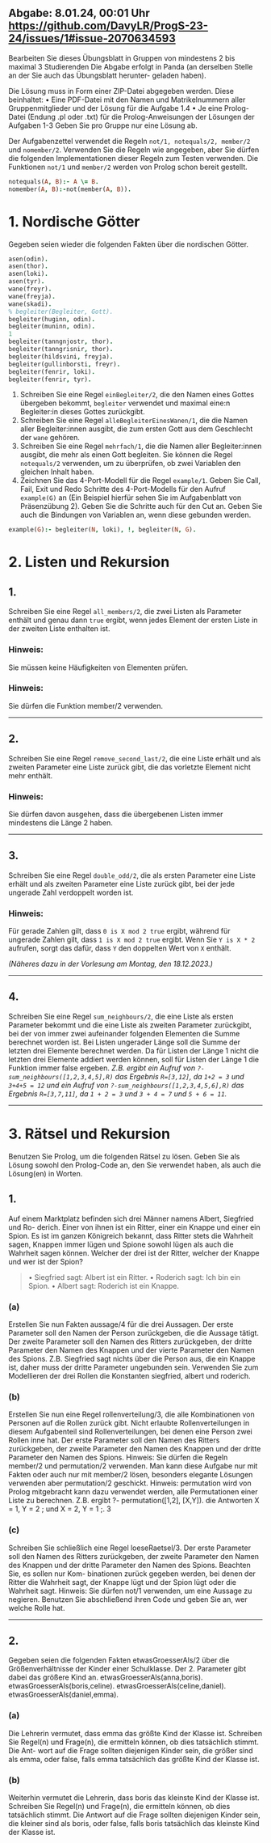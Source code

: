 Abgabe: 8.01.24, 00:01 Uhr
https://github.com/DavyLR/ProgS-23-24/issues/1#issue-2070634593
---

Bearbeiten Sie dieses Übungsblatt in Gruppen von mindestens 2 bis maximal 3 Studierenden
Die Abgabe erfolgt in Panda (an derselben Stelle an der Sie auch das Übungsblatt herunter-
geladen haben).

Die Lösung muss in Form einer ZIP-Datei abgegeben werden. Diese beinhaltet:
• Eine PDF-Datei mit den Namen und Matrikelnummern aller Gruppenmitglieder und
der Lösung für die Aufgabe 1.4
• Je eine Prolog-Datei (Endung .pl oder .txt) für die Prolog-Anweisungen der Lösungen
der Aufgaben 1-3
Geben Sie pro Gruppe nur eine Lösung ab.

Der Aufgabenzettel verwendet die Regeln `not/1, notequals/2, member/2` und `nomember/2`.
Verwenden Sie die Regeln wie angegeben, aber Sie dürfen die folgenden Implementationen
dieser Regeln zum Testen verwenden. Die Funktionen `not/1` und `member/2` werden von Prolog
schon bereit gestellt.

```Prolog
notequals(A, B):- A \= B.
nomember(A, B):-not(member(A, B)).
```

# 1. Nordische Götter

Gegeben seien wieder die folgenden Fakten über die nordischen Götter.
```Prolog
asen(odin).
asen(thor).
asen(loki).
asen(tyr).
wane(freyr).
wane(freyja).
wane(skadi).
% begleiter(Begleiter, Gott).
begleiter(huginn, odin).
begleiter(muninn, odin).
1
begleiter(tanngnjostr, thor).
begleiter(tanngrisnir, thor).
begleiter(hildsvini, freyja).
begleiter(gullinborsti, freyr).
begleiter(fenrir, loki).
begleiter(fenrir, tyr).
```

1. Schreiben Sie eine Regel `einBegleiter/2`, die den Namen eines Gottes übergeben bekommt, `begleiter` verwendet und maximal eine:n Begleiter:in dieses Gottes zurückgibt.
2. Schreiben Sie eine Regel `alleBegleiterEinesWanen/1`, die die Namen aller Begleiter:innen ausgibt, die zum ersten Gott aus dem Geschlecht der `wane` gehören.
3. Schreiben Sie eine Regel `mehrfach/1`, die die Namen aller Begleiter:innen ausgibt, die mehr als einen Gott begleiten. Sie können die Regel `notequals/2` verwenden, um zu überprüfen, ob zwei Variablen den gleichen Inhalt haben.
4. Zeichnen Sie das 4-Port-Modell für die Regel `example/1`. Geben Sie Call, Fail, Exit und Redo Schritte des 4-Port-Modells für den Aufruf `example(G)` an (Ein Beispiel hierfür sehen Sie im Aufgabenblatt von Präsenzübung 2). Geben Sie die Schritte auch für den Cut an. Geben Sie auch die Bindungen von Variablen an, wenn diese gebunden werden. 
```Prolog
example(G):- begleiter(N, loki), !, begleiter(N, G).
```

# 2. Listen und Rekursion

## 1.
Schreiben Sie eine Regel `all_members/2`, die zwei Listen als Parameter enthält und genau dann `true` ergibt, wenn jedes Element der ersten Liste in der zweiten Liste enthalten ist. 
### Hinweis: 
Sie müssen keine Häufigkeiten von Elementen prüfen.
### Hinweis:
Sie dürfen die Funktion member/2 verwenden.

---

## 2.
Schreiben Sie eine Regel `remove_second_last/2`, die eine Liste erhält und als zweiten Parameter eine Liste zurück gibt, die das vorletzte Element nicht mehr enthält. 
### Hinweis:
Sie dürfen davon ausgehen, dass die übergebenen Listen immer mindestens die Länge 2 haben.

---

## 3.
Schreiben Sie eine Regel `double_odd/2`, die als ersten Parameter eine Liste erhält und als zweiten Parameter eine Liste zurück gibt, bei der jede ungerade Zahl verdoppelt worden ist. 
### Hinweis:
Für gerade Zahlen gilt, dass 
`0 is X mod 2 true` ergibt, während für ungerade Zahlen gilt, dass `1 is X mod 2 true` ergibt. Wenn Sie `Y is X * 2` aufrufen, sorgt das dafür, dass `Y` den doppelten Wert von `X` enthält. 

*(Näheres dazu in der Vorlesung am Montag, den 18.12.2023.)*

---

## 4.
Schreiben Sie eine Regel `sum_neighbours/2`, die eine Liste als ersten Parameter bekommt und die eine Liste als zweiten Parameter zurückgibt, bei der von immer zwei aufeinander folgenden Elementen die Summe berechnet worden ist. Bei Listen ungerader Länge soll die Summe der letzten drei Elemente berechnet werden. Da für Listen der Länge 1 nicht die letzten drei Elemente addiert werden können, soll für Listen der Länge 1 die Funktion immer false ergeben.
	   *Z.B. ergibt ein Aufruf von `?-sum_neighbours([1,2,3,4,5],R)` das Ergebnis `R=[3,12]`, da `1+2 = 3` und `3+4+5 = 12` und ein Aufruf von `?-sum_neighbours([1,2,3,4,5,6],R)` das Ergebnis `R=[3,7,11]`, da `1 + 2 = 3` und `3 + 4 = 7` und `5 + 6 = 11`.*

---

# 3. Rätsel und Rekursion

Benutzen Sie Prolog, um die folgenden Rätsel zu lösen. Geben Sie als Lösung sowohl den
Prolog-Code an, den Sie verwendet haben, als auch die Lösung(en) in Worten.

## 1.
Auf einem Marktplatz befinden sich drei Männer namens Albert, Siegfried und Ro-
derich. Einer von ihnen ist ein Ritter, einer ein Knappe und einer ein Spion. Es ist
im ganzen Königreich bekannt, dass Ritter stets die Wahrheit sagen, Knappen immer
lügen und Spione sowohl lügen als auch die Wahrheit sagen können. Welcher der drei
ist der Ritter, welcher der Knappe und wer ist der Spion?

>  • Siegfried sagt: Albert ist ein Ritter.
• Roderich sagt: Ich bin ein Spion.
• Albert sagt: Roderich ist ein Knappe.

### (a)
Erstellen Sie nun Fakten aussage/4 für die drei Aussagen. Der erste Parameter soll
den Namen der Person zurückgeben, die die Aussage tätigt. Der zweite Parameter
soll den Namen des Ritters zurückgeben, der dritte Parameter den Namen des
Knappen und der vierte Parameter den Namen des Spions.
Z.B. Siegfried sagt nichts über die Person aus, die ein Knappe ist, daher muss der
dritte Parameter ungebunden sein.
Verwenden Sie zum Modellieren der drei Rollen die Konstanten siegfried, albert
und roderich.
### (b)
Erstellen Sie nun eine Regel rollenverteilung/3, die alle Kombinationen von
Personen auf die Rollen zurück gibt. Nicht erlaubte Rollenverteilungen in diesem
Aufgabenteil sind Rollenverteilungen, bei denen eine Person zwei Rollen inne hat.
Der erste Parameter soll den Namen des Ritters zurückgeben, der zweite Parameter
den Namen des Knappen und der dritte Parameter den Namen des Spions.
Hinweis: Sie dürfen die Regeln member/2 und permutation/2 verwenden. Man
kann diese Aufgabe nur mit Fakten oder auch nur mit member/2 lösen, besonders
elegante Lösungen verwenden aber permutation/2 geschickt.
Hinweis: permutation wird von Prolog mitgebracht kann dazu verwendet werden,
alle Permutationen einer Liste zu berechnen. Z.B. ergibt ?- permutation([1,2],
[X,Y]). die Antworten X = 1, Y = 2 ; und X = 2, Y = 1 ;.
3
### (c)
Schreiben Sie schließlich eine Regel loeseRaetsel/3. Der erste Parameter soll den
Namen des Ritters zurückgeben, der zweite Parameter den Namen des Knappen
und der dritte Parameter den Namen des Spions. Beachten Sie, es sollen nur Kom-
binationen zurück gegeben werden, bei denen der Ritter die Wahrheit sagt, der
Knappe lügt und der Spion lügt oder die Wahrheit sagt.
Hinweis: Sie dürfen not/1 verwenden, um eine Aussage zu negieren.
Benutzen Sie abschließend ihren Code und geben Sie an, wer welche Rolle hat.

---

## 2.
Gegeben seien die folgenden Fakten etwasGroesserAls/2 über die Größenverhältnisse
der Kinder einer Schulklasse. Der 2. Parameter gibt dabei das größere Kind an.
etwasGroesserAls(anna,boris).
etwasGroesserAls(boris,celine).
etwasGroesserAls(celine,daniel).
etwasGroesserAls(daniel,emma).
### (a)
Die Lehrerin vermutet, dass emma das größte Kind der Klasse ist. Schreiben Sie
Regel(n) und Frage(n), die ermitteln können, ob dies tatsächlich stimmt. Die Ant-
wort auf die Frage sollten diejenigen Kinder sein, die größer sind als emma, oder
false, falls emma tatsächlich das größte Kind der Klasse ist.
### (b)
Weiterhin vermutet die Lehrerin, dass boris das kleinste Kind der Klasse ist.
Schreiben Sie Regel(n) und Frage(n), die ermitteln können, ob dies tatsächlich
stimmt. Die Antwort auf die Frage sollten diejenigen Kinder sein, die kleiner sind
als boris, oder false, falls boris tatsächlich das kleinste Kind der Klasse ist.

